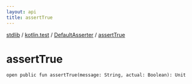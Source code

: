 ```yaml
---
layout: api
title: assertTrue
---
```

[stdlib](../../index.md) / [kotlin.test](../index.md) / [DefaultAsserter](index.md) / [assertTrue](assertTrue.md)

# assertTrue

```
open public fun assertTrue(message: String, actual: Boolean): Unit
```
